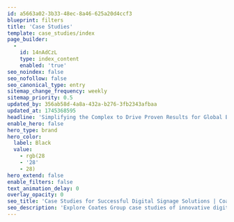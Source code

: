 ```yaml
---
id: a5663a02-3b33-48ec-8a46-625a20d4ccf3
blueprint: filters
title: 'Case Studies'
template: case_studies/index
page_builder:
  -
    id: 14nAdCzL
    type: index_content
    enabled: 'true'
seo_noindex: false
seo_nofollow: false
seo_canonical_type: entry
sitemap_change_frequency: weekly
sitemap_priority: 0.5
updated_by: 356ab58d-4a8a-432a-b276-3fb2343afbaa
updated_at: 1745368595
headline: 'Simplifying the Complex to Drive Proven Results for Global Brands'
enable_hero: false
hero_type: brand
hero_color:
  label: Black
  value:
    - rgb(28
    - '28'
    - 28)
hero_extend: false
enable_filters: false
text_animation_delay: 0
overlay_opacity: 0
seo_title: 'Case Studies for Successful Digital Signage Solutions | Coates Group'
seo_description: 'Explore Coates Group case studies of innovative digital signage and merchandising solutions for leading global brands. Read on to learn more.'
---
```

